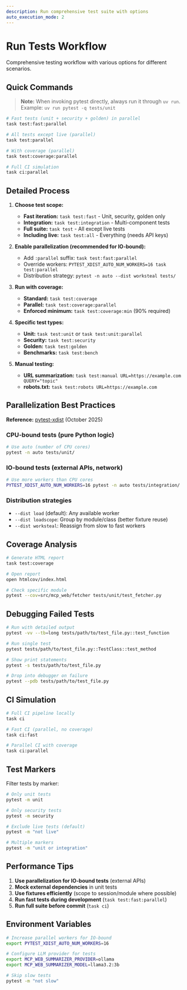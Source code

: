 ```yaml
---
description: Run comprehensive test suite with options
auto_execution_mode: 2
---
```


# Run Tests Workflow

Comprehensive testing workflow with various options for different scenarios.

## Quick Commands

> **Note:** When invoking pytest directly, always run it through `uv run`.
> Example:
> `uv run pytest -q tests/unit`

```bash
# Fast tests (unit + security + golden) in parallel
task test:fast:parallel

# All tests except live (parallel)
task test:parallel

# With coverage (parallel)
task test:coverage:parallel

# Full CI simulation
task ci:parallel
```

## Detailed Process

1. **Choose test scope:**
   - **Fast iteration:** `task test:fast` - Unit, security, golden only
   - **Integration:** `task test:integration` - Multi-component tests
   - **Full suite:** `task test` - All except live tests
   - **Including live:** `task test:all` - Everything (needs API keys)

2. **Enable parallelization (recommended for IO-bound):**
   - Add `:parallel` suffix: `task test:fast:parallel`
   - Override workers: `PYTEST_XDIST_AUTO_NUM_WORKERS=16 task test:parallel`
   - Distribution strategy: `pytest -n auto --dist worksteal tests/`

3. **Run with coverage:**
   - **Standard:** `task test:coverage`
   - **Parallel:** `task test:coverage:parallel`
   - **Enforced minimum:** `task test:coverage:min` (90% required)

4. **Specific test types:**
   - **Unit:** `task test:unit` or `task test:unit:parallel`
   - **Security:** `task test:security`
   - **Golden:** `task test:golden`
   - **Benchmarks:** `task test:bench`

5. **Manual testing:**
   - **URL summarization:** `task test:manual URL=https://example.com QUERY="topic"`
   - **robots.txt:** `task test:robots URL=https://example.com`

## Parallelization Best Practices

**Reference:** [pytest-xdist](https://pytest-xdist.readthedocs.io/) (October 2025)

### CPU-bound tests (pure Python logic)

```bash
# Use auto (number of CPU cores)
pytest -n auto tests/unit/
```

### IO-bound tests (external APIs, network)

```bash
# Use more workers than CPU cores
PYTEST_XDIST_AUTO_NUM_WORKERS=16 pytest -n auto tests/integration/
```

### Distribution strategies

- `--dist load` (default): Any available worker
- `--dist loadscope`: Group by module/class (better fixture reuse)
- `--dist worksteal`: Reassign from slow to fast workers

## Coverage Analysis

```bash
# Generate HTML report
task test:coverage

# Open report
open htmlcov/index.html

# Check specific module
pytest --cov=src/mcp_web/fetcher tests/unit/test_fetcher.py
```

## Debugging Failed Tests

```bash
# Run with detailed output
pytest -vv --tb=long tests/path/to/test_file.py::test_function

# Run single test
pytest tests/path/to/test_file.py::TestClass::test_method

# Show print statements
pytest -s tests/path/to/test_file.py

# Drop into debugger on failure
pytest --pdb tests/path/to/test_file.py
```

## CI Simulation

```bash
# Full CI pipeline locally
task ci

# Fast CI (parallel, no coverage)
task ci:fast

# Parallel CI with coverage
task ci:parallel
```

## Test Markers

Filter tests by marker:

```bash
# Only unit tests
pytest -m unit

# Only security tests
pytest -m security

# Exclude live tests (default)
pytest -m "not live"

# Multiple markers
pytest -m "unit or integration"
```

## Performance Tips

1. **Use parallelization for IO-bound tests** (external APIs)
2. **Mock external dependencies** in unit tests
3. **Use fixtures efficiently** (scope to session/module where possible)
4. **Run fast tests during development** (`task test:fast:parallel`)
5. **Run full suite before commit** (`task ci`)

## Environment Variables

```bash
# Increase parallel workers for IO-bound
export PYTEST_XDIST_AUTO_NUM_WORKERS=16

# Configure LLM provider for tests
export MCP_WEB_SUMMARIZER_PROVIDER=ollama
export MCP_WEB_SUMMARIZER_MODEL=llama3.2:3b

# Skip slow tests
pytest -m "not slow"
```
